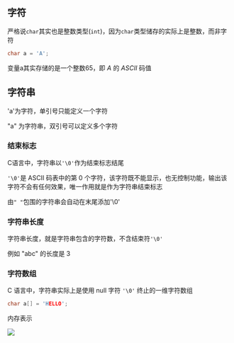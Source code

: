 <!--
 * @Description: 
 * @Version: 1.0
 * @Author: DaLao
 * @Email: dalao_li@163.com
 * @Date: 2021-11-13 23:31:24
 * @LastEditors: DaLao
 * @LastEditTime: 2022-01-13 11:49:26
-->

## 字符

严格说`char`其实也是整数类型(`int`)，因为`char`类型储存的实际上是整数，而非字符

```c
char a = 'A';
```

变量a其实存储的是一个整数65，即 $A$ 的 $ASCII$ 码值


## 字符串

'a'为字符，单引号只能定义一个字符

"a" 为字符串，双引号可以定义多个字符

### 结束标志

C语言中，字符串以`'\0'`作为结束标志结尾

`'\0'`是 ASCII 码表中的第 0 个字符，该字符既不能显示，也无控制功能，输出该字符不会有任何效果，唯一作用就是作为字符串结束标志

由`" "`包围的字符串会自动在末尾添加'\0'


### 字符串长度

字符串长度，就是字符串包含的字符数，不含结束符`'\0'`

例如 "abc" 的长度是 3

### 字符数组

C 语言中，字符串实际上是使用 null 字符 `'\0'` 终止的一维字符数组

```c
char a[] = 'HELLO';
```

内存表示

![](https://cdn.hurra.ltd/img/20211126202255.png)

